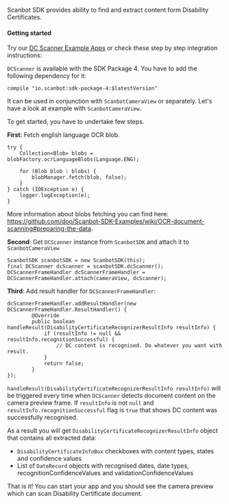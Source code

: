Scanbot SDK provides ability to find and extract content form Disability Certificates.

#### Getting started

Try our [DC Scanner Example Apps](https://github.com/doo/scanbot-sdk-example-android/tree/master/ScanbotSDKexample/dc-scanner) or check these step by step integration instructions: 

`DCScanner` is available with the SDK Package 4. You have to add the following dependency for it:

    compile "io.scanbot:sdk-package-4:$latestVersion"

It can be used in conjunction with `ScanbotCameraView` or separately. Let's have a look at example with `ScanbotCameraView`.

To get started, you have to undertake few steps.

**First**: Fetch english language OCR blob.

    try {
        Collection<Blob> blobs = blobFactory.ocrLanguageBlobs(Language.ENG);

        for (Blob blob : blobs) {
            blobManager.fetch(blob, false);
        }
    } catch (IOException e) {
        logger.logException(e);
    }

More information about blobs fetching you can find here: https://github.com/doo/Scanbot-SDK-Examples/wiki/OCR-document-scanning#preparing-the-data.

**Second**: Get `DCScanner` instance from `ScanbotSDK` and attach it to `ScanbotCameraView`

    ScanbotSDK scanbotSDK = new ScanbotSDK(this);
    final DCScanner dcScanner = scanbotSDK.dcScanner();
    DCScannerFrameHandler dcScannerFrameHandler = DCScannerFrameHandler.attach(cameraView, dcScanner);

**Third**: Add result handler for `DCScannerFrameHandler`:

    dcScannerFrameHandler.addResultHandler(new DCScannerFrameHandler.ResultHandler() {
            @Override
            public boolean handleResult(DisabilityCertificateRecognizerResultInfo resultInfo) {
                if (resultInfo != null && resultInfo.recognitionSuccessful) {
                    // DC content is recognised. Do whatever you want with result.
                }
                return false;
            }
    });

`handleResult(DisabilityCertificateRecognizerResultInfo resultInfo)` will be triggered every time when `DCScanner` detects document content on the camera preview frame. If `resultInfo` is not `null` and `resultInfo.recognitionSuccessful` flag is `true` that shows DC content was successfully recognised. 

As a result you will get `DisabilityCertificateRecognizerResultInfo` object that contains all extracted data:
* `DisabilityCertificateInfoBox` checkboxes with content types, states and confidence values
* List of `DateRecord` objects with recognised dates, date types, recognitionConfidenceValues and validationConfidenceValues

That is it! You can start your app and you should see the camera preview which can scan Disability Certificate document.

